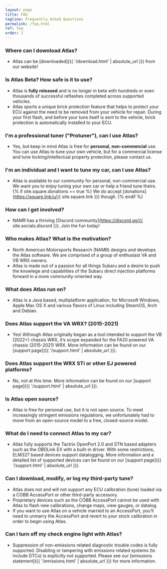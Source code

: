 ```yaml
---
layout: page
title: FAQ
tagline: Frequently Asked Questions
permalink: /faq.html
ref: faq
order: 2
---
```


### Where can I download Atlas?
* Atlas can be [downloaded]({{ '/download.html' | absolute_url }}) from our website!

### Is Atlas Beta? How safe is it to use?
* Atlas is **fully released** and is no longer in beta with hundreds or even thousands of successful reflashes completed across supported vehicles.
* Atlas sports a unique brick protection feature that helps to protect your ECU against the need to be removed from your vehicle for repair. During your first flash, and before your tune itself is sent to the vehicle, brick protection is automatically installed to your ECU.

### I'm a professional tuner ("Protuner"), can I use Atlas?
* Yes, but keep in mind Atlas is free for **personal, non-commercial** use. You can use Atlas to tune your own vehicle, but for a commercial license and tune locking/intellectual property protection, please contact us.

### I'm an individual and I want to tune my car, can I use Atlas?
* Atlas is available to our community for personal, non-commercial use. We want you to enjoy tuning your own car or help a friend tune theirs. {% if site.square.donations == true %} We do accept [donations](https://square.link/u/{{ site.square.link }}) though. {% endif %}

### How can I get involved?
* NAMR has a thriving [Discord community](https://discord.gg/{{ site.socials.discord }}). Join the fun today!

### Who makes Atlas? What is the motivation?
* North American Motorsports Research (NAMR) designs and develops the Atlas software. We are comprised of a group of enthusiast VA and VB WRX owners.
* Atlas is made out of a passion for all things Subaru and a desire to push the knowlege and capabilities of the Subaru direct injection platforms forward in a more community-oriented way.

### What does Atlas run on?
* Atlas is a Java based, multiplatform application, for Microsoft Windows, Apple Mac OS X and various flavors of Linux including SteamOS, Arch and Debian. 

### Does Atlas support the VA WRX? (2015-2021)
* Yes! Although Atlas originally began as a tool intended to support the VB (2022+) chassis WRX, it’s scope expanded for the FA20 powered VA chassis (2015-2021) WRX. More information can be found on our [support page]({{ '/support.html' | absolute_url }}).

### Does Atlas support the WRX STi or other EJ powered platforms?
* No, not at this time. More information can be found on our [support page]({{ '/support.html' | absolute_url }}).

### Is Atlas open source?
* Atlas is free for personal use, but it is not open source. To meet increasingly stringent emissions regulations, we unfortunately had to move from an open-source model to a free, closed-source model.

### What do I need to connect Atlas to my car?
* Atlas fully supports the Tactrix OpenPort 2.0 and STN based adapters such as the OBDLink EX with a built-in driver. With some restrictions, ELM327 based devices support datalogging. More information and a detailed list of supported devices can be found on our [support page]({{ '/support.html' | absolute_url }}). 

### Can I download, modify, or log my third-party tune?
* Atlas does not and will not support any ECU calibration (tune) loaded via a COBB AccessPort or other third-party accessory.
* Proprietary devices such as the COBB AccessPort cannot be used with Atlas to flash new calibrations, change maps, view gauges, or datalog.
* If you want to use Atlas on a vehicle married to an AccessPort, you’ll need to unmarry the AccessPort and revert to your stock calibration in order to begin using Atlas.

### Can I turn off my check engine light with Atlas?
* Suppression of non-emissions related diagnostic trouble codes is fully supported. Disabling or tampering with emissions related systems (to include DTCs) is explicitly not supported. Please see our [emissions statement]({{ '/emissions.html' | absolute_url }}) for more information.
